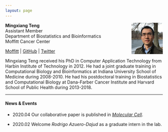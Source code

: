 ```yaml
---
layout: page
---
```


<!-- {% include JB/setup %} -->

**Mingxiang Teng**
<img style="float: right;width:100px;height:100px;" 
src="assets/themes/twitter/bootstrap/img/jamaicapond.jpg"> <br>
Assistant Member <br>
Department of Biostatistics and Bioinformatics <br>
Moffitt Cancer Center <br>

[Moffitt](https://moffitt.org/research-science/researchers/mingxiang-teng) |
[GitHub](https://github.com/tengmx) |
[Twitter](https://twitter.com/mingxiangteng)

Mingxiang Teng received his PhD in Computer Application Technology
from Harbin Institute of Technology in 2012. He had a joint graduate
training in Computational Biology and Bioinformatics at Indiana
University School of Medicine during 2008-2010. He had his postdoctoral
training in Biostatistics and Computational Biology at Dana-Farber 
Cancer Institute and Harvard School of Public Health during 2013-2018.

---

#### News & Events

- 2020.04 Our collaborative paper is published in [*Molecular Cell*](https://doi.org/10.1016/j.molcel.2020.03.025).  

- 2020.02 Welcome *Rodrigo Azuero-Dajud* as a graduate intern in the lab. 
